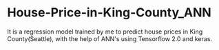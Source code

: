 # House-Price-in-King-County_ANN
It is a regression model trained by me to predict house prices in King County(Seattle), with the help of ANN's using Tensorflow 2.0 and keras. 
